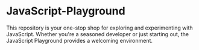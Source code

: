 # JavaScript-Playground
This repository is your one-stop shop for exploring and experimenting with JavaScript. Whether you're a seasoned developer or just starting out, the JavaScript Playground provides a welcoming environment.
